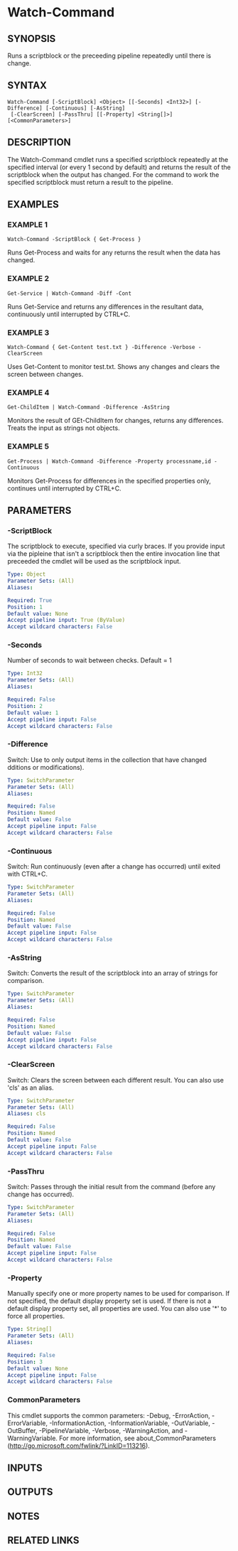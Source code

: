 # Watch-Command

## SYNOPSIS
Runs a scriptblock or the preceeding pipeline repeatedly until there is change.

## SYNTAX

```
Watch-Command [-ScriptBlock] <Object> [[-Seconds] <Int32>] [-Difference] [-Continuous] [-AsString]
 [-ClearScreen] [-PassThru] [[-Property] <String[]>] [<CommonParameters>]
```

## DESCRIPTION
The Watch-Command cmdlet runs a specified scriptblock repeatedly at the specified interval (or
every 1 second by default) and returns the result of the scriptblock when the output has changed.
For the command to work the specified scriptblock must return a result to the pipeline.

## EXAMPLES

### EXAMPLE 1
```
Watch-Command -ScriptBlock { Get-Process }
```

Runs Get-Process and waits for any returns the result when the data has changed.

### EXAMPLE 2
```
Get-Service | Watch-Command -Diff -Cont
```

Runs Get-Service and returns any differences in the resultant data, continuously until interrupted
by CTRL+C.

### EXAMPLE 3
```
Watch-Command { Get-Content test.txt } -Difference -Verbose -ClearScreen
```

Uses Get-Content to monitor test.txt.
Shows any changes and clears the screen between changes.

### EXAMPLE 4
```
Get-ChildItem | Watch-Command -Difference -AsString
```

Monitors the result of GEt-ChildItem for changes, returns any differences.
Treats the input as
strings not objects.

### EXAMPLE 5
```
Get-Process | Watch-Command -Difference -Property processname,id -Continuous
```

Monitors Get-Process for differences in the specified properties only, continues until interrupted
by CTRL+C.

## PARAMETERS

### -ScriptBlock
The scriptblock to execute, specified via curly braces.
If you provide input via the pipleine that
isn't a scriptblock then the entire invocation line that preceeded the cmdlet will be used as the
scriptblock input.

```yaml
Type: Object
Parameter Sets: (All)
Aliases:

Required: True
Position: 1
Default value: None
Accept pipeline input: True (ByValue)
Accept wildcard characters: False
```

### -Seconds
Number of seconds to wait between checks.
Default = 1

```yaml
Type: Int32
Parameter Sets: (All)
Aliases:

Required: False
Position: 2
Default value: 1
Accept pipeline input: False
Accept wildcard characters: False
```

### -Difference
Switch: Use to only output items in the collection that have changed
dditions or modifications).

```yaml
Type: SwitchParameter
Parameter Sets: (All)
Aliases:

Required: False
Position: Named
Default value: False
Accept pipeline input: False
Accept wildcard characters: False
```

### -Continuous
Switch: Run continuously (even after a change has occurred) until exited with CTRL+C.

```yaml
Type: SwitchParameter
Parameter Sets: (All)
Aliases:

Required: False
Position: Named
Default value: False
Accept pipeline input: False
Accept wildcard characters: False
```

### -AsString
Switch: Converts the result of the scriptblock into an array of strings for comparison.

```yaml
Type: SwitchParameter
Parameter Sets: (All)
Aliases:

Required: False
Position: Named
Default value: False
Accept pipeline input: False
Accept wildcard characters: False
```

### -ClearScreen
Switch: Clears the screen between each different result.
You can also use 'cls' as an alias.

```yaml
Type: SwitchParameter
Parameter Sets: (All)
Aliases: cls

Required: False
Position: Named
Default value: False
Accept pipeline input: False
Accept wildcard characters: False
```

### -PassThru
Switch: Passes through the initial result from the command (before any change has occurred).

```yaml
Type: SwitchParameter
Parameter Sets: (All)
Aliases:

Required: False
Position: Named
Default value: False
Accept pipeline input: False
Accept wildcard characters: False
```

### -Property
Manually specify one or more property names to be used for comparison.
If not specified,
the default display property set is used.
If there is not a default display property set,
all properties are used.
You can also use '*' to force all properties.

```yaml
Type: String[]
Parameter Sets: (All)
Aliases:

Required: False
Position: 3
Default value: None
Accept pipeline input: False
Accept wildcard characters: False
```

### CommonParameters
This cmdlet supports the common parameters: -Debug, -ErrorAction, -ErrorVariable, -InformationAction, -InformationVariable, -OutVariable, -OutBuffer, -PipelineVariable, -Verbose, -WarningAction, and -WarningVariable.
For more information, see about_CommonParameters (http://go.microsoft.com/fwlink/?LinkID=113216).

## INPUTS

## OUTPUTS

## NOTES

## RELATED LINKS
